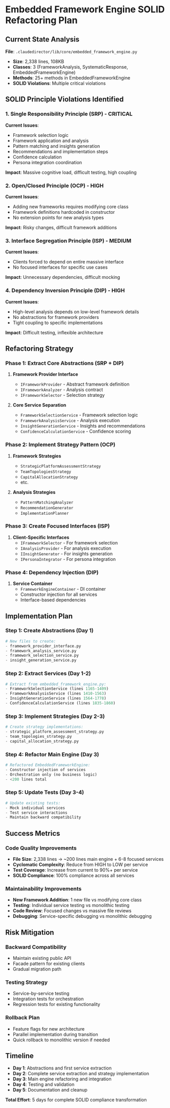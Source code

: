 # Embedded Framework Engine SOLID Refactoring Plan

## Current State Analysis

**File**: `.claudedirector/lib/core/embedded_framework_engine.py`
- **Size**: 2,338 lines, 108KB
- **Classes**: 3 (FrameworkAnalysis, SystematicResponse, EmbeddedFrameworkEngine)
- **Methods**: 25+ methods in EmbeddedFrameworkEngine
- **SOLID Violations**: Multiple critical violations

## SOLID Principle Violations Identified

### 1. Single Responsibility Principle (SRP) - CRITICAL
**Current Issues**:
- Framework selection logic
- Framework application and analysis
- Pattern matching and insights generation
- Recommendations and implementation steps
- Confidence calculation
- Persona integration coordination

**Impact**: Massive cognitive load, difficult testing, high coupling

### 2. Open/Closed Principle (OCP) - HIGH
**Current Issues**:
- Adding new frameworks requires modifying core class
- Framework definitions hardcoded in constructor
- No extension points for new analysis types

**Impact**: Risky changes, difficult framework additions

### 3. Interface Segregation Principle (ISP) - MEDIUM
**Current Issues**:
- Clients forced to depend on entire massive interface
- No focused interfaces for specific use cases

**Impact**: Unnecessary dependencies, difficult mocking

### 4. Dependency Inversion Principle (DIP) - HIGH
**Current Issues**:
- High-level analysis depends on low-level framework details
- No abstractions for framework providers
- Tight coupling to specific implementations

**Impact**: Difficult testing, inflexible architecture

## Refactoring Strategy

### Phase 1: Extract Core Abstractions (SRP + DIP)
1. **Framework Provider Interface**
   - `IFrameworkProvider` - Abstract framework definition
   - `IFrameworkAnalyzer` - Analysis contract
   - `IFrameworkSelector` - Selection strategy

2. **Core Service Separation**
   - `FrameworkSelectionService` - Framework selection logic
   - `FrameworkAnalysisService` - Analysis execution
   - `InsightGenerationService` - Insights and recommendations
   - `ConfidenceCalculationService` - Confidence scoring

### Phase 2: Implement Strategy Pattern (OCP)
1. **Framework Strategies**
   - `StrategicPlatformAssessmentStrategy`
   - `TeamTopologiesStrategy`
   - `CapitalAllocationStrategy`
   - etc.

2. **Analysis Strategies**
   - `PatternMatchingAnalyzer`
   - `RecommendationGenerator`
   - `ImplementationPlanner`

### Phase 3: Create Focused Interfaces (ISP)
1. **Client-Specific Interfaces**
   - `IFrameworkSelector` - For framework selection
   - `IAnalysisProvider` - For analysis execution
   - `IInsightGenerator` - For insights generation
   - `IPersonaIntegrator` - For persona integration

### Phase 4: Dependency Injection (DIP)
1. **Service Container**
   - `FrameworkEngineContainer` - DI container
   - Constructor injection for all services
   - Interface-based dependencies

## Implementation Plan

### Step 1: Create Abstractions (Day 1)
```python
# New files to create:
- framework_provider_interface.py
- framework_analysis_service.py
- framework_selection_service.py
- insight_generation_service.py
```

### Step 2: Extract Services (Day 1-2)
```python
# Extract from embedded_framework_engine.py:
- FrameworkSelectionService (lines 1165-1409)
- FrameworkAnalysisService (lines 1410-1563)
- InsightGenerationService (lines 1564-1778)
- ConfidenceCalculationService (lines 1835-1860)
```

### Step 3: Implement Strategies (Day 2-3)
```python
# Create strategy implementations:
- strategic_platform_assessment_strategy.py
- team_topologies_strategy.py
- capital_allocation_strategy.py
```

### Step 4: Refactor Main Engine (Day 3)
```python
# Refactored EmbeddedFrameworkEngine:
- Constructor injection of services
- Orchestration only (no business logic)
- <200 lines total
```

### Step 5: Update Tests (Day 3-4)
```python
# Update existing tests:
- Mock individual services
- Test service interactions
- Maintain backward compatibility
```

## Success Metrics

### Code Quality Improvements
- **File Size**: 2,338 lines → ~200 lines main engine + 6-8 focused services
- **Cyclomatic Complexity**: Reduce from HIGH to LOW per service
- **Test Coverage**: Increase from current to 90%+ per service
- **SOLID Compliance**: 100% compliance across all services

### Maintainability Improvements
- **New Framework Addition**: 1 new file vs modifying core class
- **Testing**: Individual service testing vs monolithic testing
- **Code Review**: Focused changes vs massive file reviews
- **Debugging**: Service-specific debugging vs monolithic debugging

## Risk Mitigation

### Backward Compatibility
- Maintain existing public API
- Facade pattern for existing clients
- Gradual migration path

### Testing Strategy
- Service-by-service testing
- Integration tests for orchestration
- Regression tests for existing functionality

### Rollback Plan
- Feature flags for new architecture
- Parallel implementation during transition
- Quick rollback to monolithic version if needed

## Timeline

- **Day 1**: Abstractions and first service extraction
- **Day 2**: Complete service extraction and strategy implementation
- **Day 3**: Main engine refactoring and integration
- **Day 4**: Testing and validation
- **Day 5**: Documentation and cleanup

**Total Effort**: 5 days for complete SOLID compliance transformation
